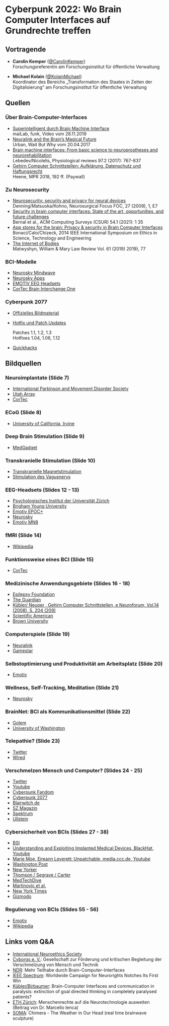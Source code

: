 # Cyberpunk 2022: Wo Brain Computer Interfaces auf Grundrechte treffen

## Vortragende

- **Carolin Kemper** ([@CarolinKemper](https://twitter.com/carolinkemper "Twitter Profil"))  
Forschungsreferentin am Forschungsinstitut
für öffentliche Verwaltung

- **Michael Kolain** ([@KolainMichael](https://twitter.com/kolainmichael "Twitter Profil"))  
Koordinator des Bereichs „Transformation des
Staates in Zeiten der Digitalisierung“ am
Forschungsinstitut für öffentliche Verwaltung

## Quellen

### Über Brain-Computer-Interfaces
- [Superintelligent durch Brain Machine Interface](https://www.funk.net/channel/mailab-996/superintelligent-durch-brain-machine-interface-1645723)  
maiLab, funk, Video vom 28.11.2019
- [Neuralink and the Brain’s Magical Future](https://waitbutwhy.com/2017/04/neuralink.html)  
Urban, Wait But Why vom 20.04.2017
- [Brain machine interfaces: From basic science to neuroprostheses and neurorehabilitation](https://doi.org/10.1152/physrev.00027.2016)  
Lebedev/Nicolelis, Physiological reviews 97.2 (2017): 767-837
- [Gehirn Computer Schnittstellen: Aufklärung, Datenschutz und Haftungsrecht](https://beck-online.beck.de/Dokument?vpath=bibdata%2Fzeits%2Fmpr%2F2018%2Fcont%2Fmpr.2018.192.1.htm&pos=1&hlwords=on&lasthit=True)  
Heene, MPR 2018, 192 ff. (Paywall)

### Zu Neurosecurity
- [Neurosecurity: security and privacy for neural devices](https://doi.org/10.3171/2009.4.FOCUS0985)  
Denning/Matsuoka/Kohno, Neurosurgical Focus FOC, 27 (2009), 1, E7
- [Security in brain computer interfaces: State of the art, opportunities, and future challenges](https://arxiv.org/abs/1908.03536)  
Bernal et al., ACM Computing Surveys (CSUR) 54.1 (2021): 1 35
- [App stores for the brain: Privacy & security in Brain Computer Interfaces](https://papers.ssrn.com/sol3/papers.cfm?abstract_id=2788104)  
Bonaci/Calo/Chizeck, 2014 IEEE International Symposium on Ethics in Science, Technology and Engineering
- [The Internet of Bodies](https://papers.ssrn.com/sol3/papers.cfm?abstract_id=3452891)  
Matwyshyn, William & Mary Law Review Vol. 61 (2019) 2019), 77

### BCI-Modelle
- [Neurosky Mindwave](https://store.neurosky.com/pages/mindwave)
- [Neurosky Apps](https://store.neurosky.com/collections/apps)
- [EMOTIV EEG Headsets](https://www.emotiv.com/workplace-wellness-safety-and-productivity-mn8)
- [CorTec Brain Interchange One](https://www.cortec-neuro.com/products-and-services/brain-interchange-one/)

### Cyberpunk 2077
- [Offizielles Bildmaterial](https://www.cyberpunk.net/us/de/)
- [Hotfix und Patch Updates](https://www.cyberpunk.net/de/news/) 

    Patches 1.1, 1.2, 1.3  
    Hotfixes 1.04, 1.06, 1.12
- [Quickhacks](https://cyberpunk.fandom.com/wiki/Quickhacks_(Cyberpunk_2077))

## Bildquellen
### Neuroimplantate (Slide 7)
- [International Parkinson and Movement Disorder Society](https://www.mdsabstracts.org/abstract/effectiveness-and-micro-electrodes-findings-of-deep-brain-stimulation-of-the-stn-via-a-parietal-approach-in-post-infectious-previously-implanted-parkinsons-patients)
- [Utah Array](https://www.brainlatam.com/manufacturers/microelectrodes/utah-array-335)
- [CorTec](https://www.cortec-neuro.com/products-and-services/brain-interchange-one)
### ECoG (Slide 8)
- [University of California, Irvine](http://bme240.eng.uci.edu/students/10s/kingce/Defining_Epileptogenic_Zones_Using_ECoG/Home.html)

### Deep Brain Stimulation (Slide 9)
- [MedGadget](https://www.medgadget.com/2018/10/global-deep-brain-stimulation-devices-market-average-growth-rate-is-11-8-in-the-last-several-years.html)

### Transkranielle Stimulation (Slide 10)
- [Transkranielle Magnetstimulation](https://leben-mit-depression.de/transkranielle-magnetstimulation/)
- [Stimulation des Vagusnervs](https://spectrum.ieee.org/earbuds-electrically-stimulate-the-nervous-system-to-treat-rheumatoid-arthritis)

### EEG-Headsets (Slides 12 - 13)
- [Psychologisches Institut der Universität Zürich](https://www.psychologie.uzh.ch/de/bereiche/ehem/plasti/Labor.html)
- [Brigham Young University](https://cogneuro.byu.edu/faq)
- [Emotiv EPOC+](https://www.amazon.de/Emotiv-EPOC-Mobiles-Kanal-Headset/dp/B07SRYY8ZX)
- [Neurosky](https://www.pinterest.de/pin/84724036717467971/)
- [Emotiv MN8](https://d2z0k1elb7rxgj.cloudfront.net/uploads/2019/10/Tan-MN8.jpg)

### fMRI (Slide 14)
- [Wikipedia](https://de.wikipedia.org/wiki/Funktionelle_Magnetresonanztomographie#/media/Datei:Aktivitaethinten.jpg)

### Funktionsweise eines BCI (Slide 15)
- [CorTec](https://www.cortec-neuro.com/products-and-services/active-implant-technology/brain-interchange-technology/5)

### Medizinische Anwendungsgebiete (Slides 16 - 18)
- [Epilepsy Foundation](https://www.epilepsy.com/learn/diagnosis/looking-brain/spect)
- [The Guardian](https://www.theguardian.com/science/2019/jul/30/neuroscientists-decode-brain-speech-signals-into-actual-sentences)
- [Kübler/ Neuper , Gehirn Computer Schnittstellen, e Neuroforum, Vol.14 (2008), S. 204 (209)](https://doi.org/10.1515/nf-2008-0205)
- [Scientific American](https://www.scientificamerican.com/article/scientists-take-a-step-toward-decoding-speech-from-the-brain)
- [Brown University](https://news.brown.edu/articles/2012/05/braingate2)

### Computerspiele (Slide 19)
- [Neuralink](https://www.youtube.com/watch?v=rsCul1sp4hQ)
- [Gamestar](https://www.gamestar.de/artikel/gabe-newell-pc-gehirn-schnittstellen,3366390.html)

### Selbstoptimierung und Produktivität am Arbeitsplatz (Slide 20)
- [Emotiv](https://www.emotiv.com/workplace-wellness-safety-and-productivity-mn8/)

### Wellness, Self-Tracking, Meditation (Slide 21)
- [Neurosky](https://store.neurosky.com/collections/apps)

### BrainNet: BCI als Kommunikationsmittel (Slide 22)
- [Golem](https://www.golem.de/news/brain-to-brain-interface-mensch-steuert-anderen-mit-gedanken-fern-1308-101246.html)
- [University of Washington](https://www.washington.edu/news/2013/08/27/researcher-controls-colleagues-motions-in-1st-human-brain-to-brain-interface/)

### Telepathie? (Slide 23)
- [Twitter](https://twitter.com/elonmusk/status/1299512615001964544)
- [Wired](https://www.wired.com/2009/05/pentagon-preps-soldier-telepathy-push/)

### Verschmelzen Mensch und Computer? (Slides 24 - 25)
- [Twitter](https://twitter.com/elonmusk/status/1281121339584114691)
- [Youtube](https://www.youtube.com/watch?v=4fGYT-glICA)
- [Cyberpunk Fandom](https://cyberpunk.fandom.com/wiki/Relic)
- [Cyberpunk 2077](https://cdn-l-cyberpunk.cdprojektred.com/wallpapers/1080p/You_look_like_youve_seen_a_ghost-en.jpg)
- [Blairwitch de](https://www.blairwitch.de/news/transcendence-deutscher-trailer-johnny-depp-55319/)
- [SZ Magazin](https://sz-magazin.sueddeutsche.de/sagen-sie-jetzt-nichts/markus-gabriel-interview-89829)
- [Spektrum](https://www.spektrum.de/magazin/philosophie-des-geistes-das-leib-seele-problem/1373785)
- [Ullstein](https://www.ullstein-buchverlage.de/nc/buch/details/der-sinn-des-denkens-9783548061207.html)

### Cybersicherheit von BCIs (Slides 27 - 38)
- [BSI](https://www.bsi.bund.de/SharedDocs/Downloads/DE/BSI/DigitaleGesellschaft/ManiMed_Abschlussbericht.html)
- [Understanding and Exploiting Implanted Medical Devices, BlackHat, Youtube](https://www.youtube.com/watch?v=l9XskAF-1Lc)
- [Marie Moe, Eireann Leverett: Unpatchable, media.ccc.de, Youtube](https://www.youtube.com/watch?v=O7b1udukTIA)
- [Washington Post](https://www.washingtonpost.com/news/the-switch/wp/2013/10/21/yes-terrorists-could-have-hacked-dick-cheneys-heart/)
- [New Yorker](https://www.newyorker.com/magazine/2021/04/26/do-brain-implants-change-your-identity)
- [Thomson / Segrave / Carter](https://link.springer.com/article/10.1007/s12152-019-09419-2)
- [MedTechDive](https://www.medtechdive.com/news/cyber-attacks-security-medical-devices-kevin-fu-advamed/607483/)
- [Martinovic et al.](https://www.usenix.org/conference/usenixsecurity12/technical-sessions/presentation/martinovic)
- [New York Times](https://www.nytimes.com/2019/12/16/us/strobe-attack-epilepsy.html)
- [Gizmodo](https://gizmodo.com/hackers-attack-epileptics-forum-with-snow-crash-like-se-373768)

### Regulierung von BCIs (Slides 55 - 56)
- [Emotiv](https://www.emotiv.com/product/emotiv-epoc-x-14-channel-mobile-brainwear/)
- [Wikipedia](https://de.wikipedia.org/wiki/Neuralink#/media/Datei:Elon_Musk_presenting_the_Neuralink_master_plan.jpg)

## Links vom Q&A
- [International Neuroethics Society](https://www.neuroethicssociety.org/)
- [Cyborgs e. V.](https://cyborgs.cc/): Gesellschaft zur Förderung und kritischen Begleitung der Verschmelzung von Mensch und Technik
- [NDR](https://www.ndr.de/nachrichten/info/Mehr-Teilhabe-durch-Brain-Computer-Interfaces,braincomputerinterfaces100.html): Mehr Teilhabe durch Brain-Computer-Interfaces
- [IEEE Spectrum](https://spectrum.ieee.org/neurotech-neurorights): Worldwide Campaign for Neurorights Notches Its First Win
- [Kübler/Birbaumer](https://www.ncbi.nlm.nih.gov/pmc/articles/PMC2644824/): Brain-Computer Interfaces and communication in paralysis: extinction of goal directed thinking in completely paralysed patients?
- [ETH Zürich](https://ethz.ch/de/news-und-veranstaltungen/eth-news/news/2021/10/menschenrechte-auf-die-neurotechnologie-ausweiten.html): Menschenrechte auf die Neurotechnologie ausweiten (Beitrag von Dr. Marcello Ienca)
- [SOMA](https://www.somaartspace.com/kyoconicotaniyama): Chimera - The Weather in Our Head (real time brainwave sculpture)

